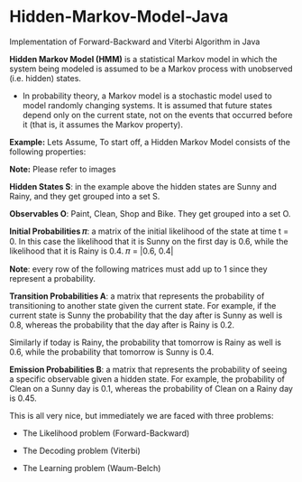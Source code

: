 # Hidden-Markov-Model-Java
Implementation of Forward-Backward and Viterbi Algorithm in Java

**Hidden Markov Model (HMM)** is a statistical Markov model in which the system being modeled is assumed to be a Markov process with unobserved (i.e. hidden) states.

* In probability theory, a Markov model is a stochastic model used to model randomly changing systems. It is assumed that future states depend only on the current state, not on the events that occurred before it (that is, it assumes the Markov property).

**Example:** Lets Assume,
To start off, a Hidden Markov Model consists of the following properties:

**Note:** Please refer to images 


**Hidden States S**: in the example above the hidden states are Sunny and Rainy, and they get grouped into a set S.

**Observables O**: Paint, Clean, Shop and Bike. They get grouped into a set O.

**Initial Probabilities 𝜋**: a matrix of the initial likelihood of the state at time t = 0. In this case the likelihood that it is Sunny on the first day is 0.6, while the likelihood that it is Rainy is 0.4.
𝜋 = |0.6, 0.4|

**Note**: every row of the following matrices must add up to 1 since they represent a probability.

**Transition Probabilities A**: a matrix that represents the probability of transitioning to another state given the current state. For example, if the current state is Sunny the probability that the day after is Sunny as well is 0.8, whereas the probability that the day after is Rainy is 0.2.

Similarly if today is Rainy, the probability that tomorrow is Rainy as well is 0.6, while the probability that tomorrow is Sunny is 0.4.

**Emission Probabilities B**: a matrix that represents the probability of seeing a specific observable given a hidden state. For example, the probability of Clean on a Sunny day is 0.1, whereas the probability of Clean on a Rainy day is 0.45.

This is all very nice, but immediately we are faced with three problems:

* The Likelihood problem (Forward-Backward)

* The Decoding problem (Viterbi)

* The Learning problem (Waum-Belch)
